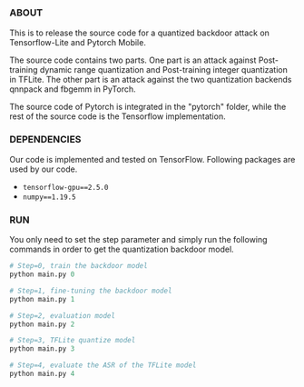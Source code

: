 #  

### ABOUT
This is to release the source code for a quantized backdoor attack on Tensorflow-Lite and Pytorch Mobile.

The source code contains two parts. One part is an attack against Post-training dynamic range quantization and Post-training integer quantization in TFLite. The other part is an attack against the two quantization backends qnnpack and fbgemm in PyTorch.

The source code of Pytorch is integrated in the "pytorch" folder, while the rest of the source code is the Tensorflow implementation.

### DEPENDENCIES
Our code is implemented and tested on TensorFlow. Following packages are used by our code.
- `tensorflow-gpu==2.5.0`
- `numpy==1.19.5`

### RUN
You only need to set the step parameter and simply run the following commands in order to get the quantization backdoor model.
```python
# Step=0, train the backdoor model
python main.py 0

# Step=1, fine-tuning the backdoor model
python main.py 1

# Step=2, evaluation model
python main.py 2

# Step=3, TFLite quantize model
python main.py 3

# Step=4, evaluate the ASR of the TFLite model
python main.py 4
```
